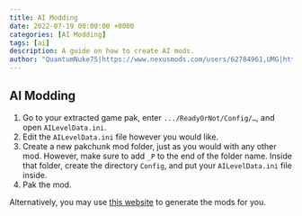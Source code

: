 ```yaml
---
title: AI Modding
date: 2022-07-19 00:00:00 +0000
categories: [AI Modding]
tags: [ai]
description: A guide on how to create AI mods.
author: "QuantumNuke75|https://www.nexusmods.com/users/62784961,UMG|https://unofficial-modding-guide.com"
---
```



## AI Modding  
1. Go to your extracted game pak, enter `.../ReadyOrNot/Config/…`, and open `AILevelData.ini`.
2. Edit the `AILevelData.ini` file however you would like.
3. Create a new pakchunk mod folder, just as you would with any other mod. However, make sure to add `_P` to the end of the folder name. Inside that folder, create the directory `Config`, and put your `AILevelData.ini` file inside. 
4. Pak the mod.

Alternatively, you may use [this website](https://ron.recursiveprojects.cloud) to generate the mods for you.
